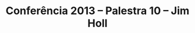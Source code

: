 ---
ID: 3560
title: 'Conferência 2013 &#8211; Palestra 10 &#8211; Jim Holl'
image-xl: >
  https://assets.gruponews.com.br/gruponews/uploads/2013/11/banner-audios-conferencia-2013-jim-holl.jpg
image-l: >
  https://assets.gruponews.com.br/gruponews/uploads/2013/11/banner-audios-conferencia-2013-jim-holl-1280x503.jpg
image-sq-l: >
  https://assets.gruponews.com.br/gruponews/uploads/2013/11/banner-audios-conferencia-2013-jim-holl-1280x503.jpg
image-sq-m: >
  https://assets.gruponews.com.br/gruponews/uploads/2013/11/banner-audios-conferencia-2013-jim-holl-720x503.jpg
post_excerpt: ""
layout: audioevideo
permalink: >
  audioevideo/conferencia-2013-palestra-10-jim-holl
published: true
categories: ""
tags:
  - Igreja
  - liderança
  - orgânica
  - Vida
authors:
  - Jim Holl
wpcf-gn_post_autor:
  - ""
wpcf-gn_post_imagem_credito:
  - ""
wpcf-gn_post_destaques:
  - nao_destaque
dsq_thread_id:
  - "5374550176"
slide_template:
  - default
wpcf-gn_audiovideo_data:
  - "1384646400"
wpcf-gn_audiovideo_audio:
  - >
    http://www.gruponews.com.br/wp-content/uploads/2013/11/010-jim-holl.mp3
post_date: 2013-11-18 16:22:08
---